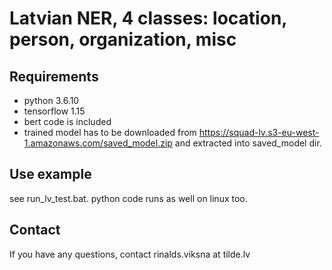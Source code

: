 # Latvian NER, 4 classes: location, person, organization, misc
## Requirements
- python 3.6.10
- tensorflow 1.15
- bert code is included
- trained model has to be downloaded from  https://squad-lv.s3-eu-west-1.amazonaws.com/saved_model.zip and extracted into saved_model dir.

## Use example
see run_lv_test.bat. python code runs as well on linux too.

## Contact
If you have any questions, contact rinalds.viksna at tilde.lv
